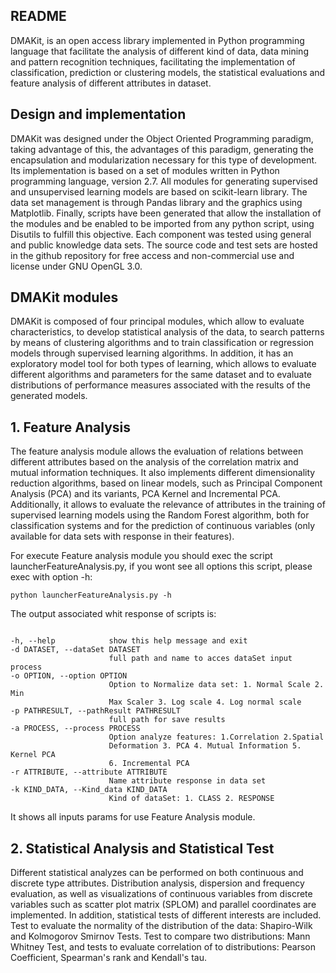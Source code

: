 ## README

DMAKit, is an open access library implemented in Python programming language that facilitate the analysis of different kind of data, data mining and pattern recognition techniques, facilitating the implementation of classification, prediction or clustering models, the statistical evaluations and feature analysis of different attributes in dataset.

## Design and implementation

DMAKit was designed under the Object Oriented Programming paradigm, taking advantage of this, the advantages of this paradigm, generating the encapsulation and modularization necessary for this type of development. Its implementation is based on a set of modules written in Python programming language, version 2.7. All modules for generating supervised and unsupervised learning models are based on  scikit-learn library. The data set management is through Pandas library and the graphics using Matplotlib. Finally, scripts have been generated that allow the installation of the modules and be enabled to be imported from any python script, using Disutils to fulfill this objective. Each component was tested using general and public knowledge data sets. The source code and test sets are hosted in the github repository for free access and non-commercial use and license under GNU OpenGL 3.0.

## DMAKit modules

DMAKit is composed of four principal modules, which allow to evaluate characteristics, to develop statistical analysis of the data, to search patterns by means of clustering algorithms and to train classification or regression models through supervised learning algorithms. In addition, it has an exploratory model tool for both types of learning, which allows to evaluate different algorithms and parameters for the same dataset and to evaluate distributions of performance measures associated with the results of the generated models.

## 1. Feature Analysis

The feature analysis module allows the evaluation of relations between  different attributes based on the analysis of the correlation matrix and mutual information techniques. It also implements different dimensionality reduction algorithms, based on linear models, such as Principal Component Analysis (PCA) and its variants, PCA Kernel and Incremental PCA. Additionally, it allows to evaluate the relevance of attributes in the training of supervised learning models using the Random Forest algorithm, both for classification systems and for the  prediction of continuous variables (only available for data sets with response in their features).

For execute Feature analysis module you should exec the script launcherFeatureAnalysis.py, if you wont see all options this script, please exec with option -h:

```
python launcherFeatureAnalysis.py -h
```

The output associated whit response of scripts is:

```

-h, --help            show this help message and exit
-d DATASET, --dataSet DATASET
                      full path and name to acces dataSet input process
-o OPTION, --option OPTION
                      Option to Normalize data set: 1. Normal Scale 2. Min
                      Max Scaler 3. Log scale 4. Log normal scale
-p PATHRESULT, --pathResult PATHRESULT
                      full path for save results
-a PROCESS, --process PROCESS
                      Option analyze features: 1.Correlation 2.Spatial
                      Deformation 3. PCA 4. Mutual Information 5. Kernel PCA
                      6. Incremental PCA
-r ATTRIBUTE, --attribute ATTRIBUTE
                      Name attribute response in data set
-k KIND_DATA, --Kind_data KIND_DATA
                      Kind of dataSet: 1. CLASS 2. RESPONSE
```
It shows all inputs params for use Feature Analysis module.

## 2. Statistical Analysis and Statistical Test

Different statistical analyzes can be performed on both continuous and discrete type attributes. Distribution analysis, dispersion and frequency evaluation, as well as visualizations of continuous variables from discrete variables such as scatter plot matrix (SPLOM) and parallel coordinates are implemented. In addition, statistical tests of different interests are included. Test to evaluate the normality of the distribution of the data: Shapiro-Wilk and Kolmogorov Smirnov Tests. Test to compare two distributions: Mann Whitney Test, and tests to evaluate correlation of to distributions: Pearson Coefficient, Spearman's rank  and Kendall's tau.
